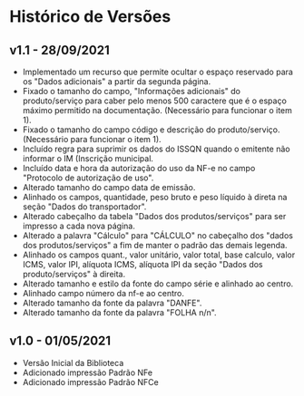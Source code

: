 # Histórico de Versões

## v1.1 - 28/09/2021
- Implementado um recurso que permite ocultar o espaço reservado para os "Dados adicionais" a partir da segunda página.
- Fixado o tamanho do campo, "Informações adicionais" do produto/serviço para caber pelo menos 500 caractere que é o espaço máximo permitido na documentação. (Necessário para funcionar o item 1).
- Fixado o tamanho do campo código e descrição do produto/serviço. (Necessário para funcionar o item 1).
- Incluído regra para suprimir os dados do ISSQN quando o emitente não informar o IM (Inscrição municipal.
- Incluído data e hora da autorização do uso da NF-e no campo "Protocolo de autorização de uso".
- Alterado tamanho do campo data de emissão.
- Alinhado os campos, quantidade, peso bruto e peso líquido à direta na seção "Dados do transportador". 
- Alterado cabeçalho da tabela "Dados dos produtos/serviços" para ser impresso a cada nova página.
- Alterado a palavra "Cálculo" para "CÁLCULO" no cabeçalho dos "dados dos produtos/serviços" a fim de manter o padrão das demais legenda.
- Alinhado os campos quant., valor unitário, valor total, base calculo, valor ICMS, valor IPI, alíquota ICMS, alíquota IPI da seção "Dados dos produto/serviços" à direita.
- Alterado tamanho e estilo da fonte do campo série e alinhado ao centro.
- Alinhado campo número da nf-e ao centro.
- Alterado tamanho da fonte da palavra "DANFE".
- Alterado tamanho da fonte da palavra "FOLHA n/n".

## v1.0 - 01/05/2021
- Versão Inicial da Biblioteca
- Adicionado impressão Padrão NFe
- Adicionado impressão Padrão NFCe
